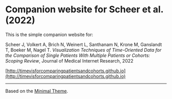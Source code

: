 # Companion website for Scheer et al. (2022)

This is the simple companion website for:

Scheer J, Volkert A, Brich N, Weinert L, Santhanam N, Krone M, Ganslandt T, Boeker M, Nagel T. 
_Visualization Techniques of Time-Oriented Data for the Comparison of Single Patients With Multiple Patients or Cohorts: Scoping Review_, 
Journal of Medical Internet Research, 2022

[http://timevisforcomparingpatientsandcohorts.github.io](http://timevisforcomparingpatientsandcohorts.github.io)

---

Based on the [Minimal Theme](https://github.com/pages-themes/minimal).